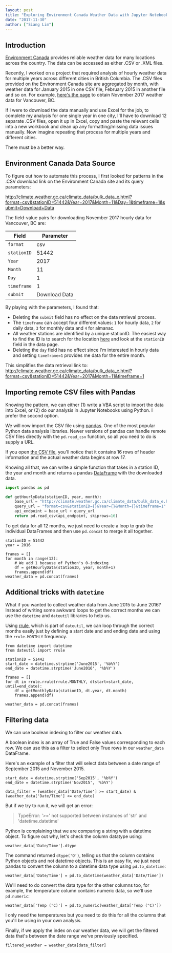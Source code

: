 ```yaml
---
layout: post
title: "Exploring Environment Canada Weather Data with Jupyter Notebooks --- Part I: Data Extraction & Cleaning"
date: "2017-11-30"
author: ["Siang Lim"]
---
```


## Introduction
[Environment Canada](http://climate.weather.gc.ca/) provides reliable weather data for many locations across the country. The data can be accessed as either .CSV or .XML files.

Recently, I worked on a project that required analysis of hourly weather data for multiple years across different cities in British Columbia. The .CSV files provided on the Environment Canada site are aggregated by month, with weather data for January 2015 in one CSV file, February 2015 in another file and so on. For example, [here's the page](http://climate.weather.gc.ca/climate_data/hourly_data_e.html?hlyRange=2013-06-11%7C2017-11-29&dlyRange=2013-06-13%7C2017-11-29&mlyRange=%7C&StationID=51442&Prov=BC&urlExtension=_e.html&searchType=stnName&optLimit=yearRange&StartYear=1840&EndYear=2017&selRowPerPage=25&Line=39&searchMethod=contains&txtStationName=vancouver&timeframe=1&Year=2017&Month=11&Day=1#) to obtain November 2017 weather data for Vancouver, BC.

If I were to download the data manually and use Excel for the job, to complete my analysis for one single year in one city, I'll have to download 12 separate .CSV files, open it up in Excel, copy and paste the relevant cells into a new workbook and clean up any formatting/missing data issues manually. Now imagine repeating that process for multiple years and different cities.

There must be a better way.

## Environment Canada Data Source
To figure out how to automate this process, I first looked for patterns in the .CSV download link on the Environment Canada site and its query parameters:

http://climate.weather.gc.ca/climate_data/bulk_data_e.html?format=csv&stationID=51442&Year=2017&Month=11&Day=1&timeframe=1&submit=Download+Data

The field-value pairs for downloading November 2017 hourly data for Vancouver, BC are:

| Field     | Parameter |
|-----------|-----------|
| `format`    | csv       |
| `stationID` | 51442     |
| `Year`      | 2017      |
| `Month`     | 11        |
| `Day`       | 1         |
| `timeframe` | 1         |
| `submit`    | Download Data |

By playing with the parameters, I found that:

- Deleting the `submit` field has no effect on the data retrieval process. 
- The `timeframe` can accept four different values: `1` for hourly data, `2` for daily data, `3` for monthly data and `4` for almanac.
- All weather stations are identified by a unique stationID. The easiest way to find the ID is to search for the location [here](http://climate.weather.gc.ca/historical_data/search_historic_data_e.html) and look at the `stationID` field in the data page.
- Deleting the `day` field has no effect since I'm interested in hourly data and setting `timeframe=1` provides me data for the entire month.
 
 This simplifies the data retrieval link to:
 http://climate.weather.gc.ca/climate_data/bulk_data_e.html?format=csv&stationID=51442&Year=2017&Month=11&timeframe=1

## Importing remote CSV files with Pandas
Knowing the pattern, we can either (1) write a VBA script to import the data into Excel, or (2) do our analysis in Jupyter Notebooks using Python. I prefer the second option.

We will now import the CSV file using [pandas](http://pandas.pydata.org/). One of the most popular Python data analysis libraries. Newer versions of pandas can handle remote CSV files directly with the `pd.read_csv` function, so all you need to do is supply a URL.

If you open [the CSV file](http://climate.weather.gc.ca/climate_data/bulk_data_e.html?format=csv&stationID=51442&Year=2017&Month=11&timeframe=1), you'll notice that it contains 16 rows of header information and the actual weather data begins at row 17.

Knowing all that, we can write a simple function that takes in a station ID, the year and month and returns a pandas [DataFrame](https://pandas.pydata.org/pandas-docs/stable/dsintro.html) with the downloaded data.


```python
import pandas as pd

def getHourlyData(stationID, year, month):
    base_url = "http://climate.weather.gc.ca/climate_data/bulk_data_e.html?"
    query_url = "format=csv&stationID={}&Year={}&Month={}&timeframe=1".format(stationID, year, month)
    api_endpoint = base_url + query_url
    return pd.read_csv(api_endpoint, skiprows=16)
```

To get data for all 12 months, we just need to create a loop to grab the individual DataFrames and then use `pd.concat` to merge it all together.

```
stationID = 51442
year = 2016

frames = []
for month in range(12):
	# We add 1 because of Python's 0-indexing
	df = getHourlyData(stationID, year, month+1) 
	frames.append(df)
weather_data = pd.concat(frames)
```

## Additional tricks with `datetime`
What if you wanted to collect weather data from June 2015 to June 2016? Instead of writing some awkward loops to get the correct months we can use the `datetime` and `dateutil` libraries to help us.

Using [rrule](http://dateutil.readthedocs.io/en/stable/rrule.html), which is part of `dateutil`, we can loop through the correct months easily just by defining a start date and and ending date and using the `rrule.MONTHLY` frequency.

```
from datetime import datetime
from dateutil import rrule

stationID = 51442
start_date = datetime.strptime('June2015', '%b%Y')
end_date = datetime.strptime('June2016', '%b%Y')

frames = []
for dt in rrule.rrule(rrule.MONTHLY, dtstart=start_date, until=end_date):
    df = getMonthlyData(stationID, dt.year, dt.month)
    frames.append(df)
    
weather_data = pd.concat(frames)
```

## Filtering data

We can use boolean indexing to filter our weather data. 

A boolean index is an array of True and False values corresponding to each row. We can use this as a filter to select only True rows in our `weather_data` DataFrame.

Here's an example of a filter that will select data between a date range of September 2015 and November 2015.

```
start_date = datetime.strptime('Sep2015', '%b%Y')
end_date = datetime.strptime('Nov2015', '%b%Y')

data_filter = (weather_data['Date/Time'] >= start_date) & (weather_data['Date/Time'] <= end_date)
```

But if we try to run it, we will get an error:

> TypeError: '>=' not supported between instances of 'str' and 'datetime.datetime'

Python is complaining that we are comparing a string with a datetime object. To figure out why, let's check the column datatype using:

```
weather_data['Date/Time'].dtype
```

The command returned `dtype('O')`, telling us that the column contains Python objects and not datetime objects. This is an easy fix, we just need pandas to convert the column to a datetime data type using `pd.to_datetime`:

```
weather_data['Date/Time'] = pd.to_datetime(weather_data['Date/Time'])
```
We'll need to do convert the data type for the other columns too, for example, the temperature column contains numeric data, so we'll use `pd.numeric`:

```
weather_data['Temp (°C)'] = pd.to_numeric(weather_data['Temp (°C)'])
```

I only need the temperatures but you need to do this for all the columns that you'll be using in your own analysis.

Finally, if we apply the index on our weather data, we will get the filtered data that's between the date range we've previously specified.
```
filtered_weather = weather_data[data_filter]
```
